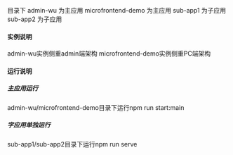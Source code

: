 

目录下
admin-wu 为主应用
microfrontend-demo 为主应用
sub-app1 为子应用
sub-app2 为子应用


#### 实例说明
admin-wu实例侧重admin端架构
microfrontend-demo实例侧重PC端架构

#### 运行说明
##### 主应用运行
admin-wu/microfrontend-demo目录下运行npm run start:main
##### 字应用单独运行
sub-app1/sub-app2目录下运行npm run serve

